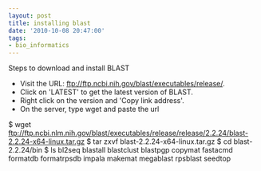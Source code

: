 ```yaml
---
layout: post
title: installing blast
date: '2010-10-08 20:47:00'
tags:
- bio_informatics
---
```


Steps to download and install BLAST 

* Visit the URL: ftp://ftp.ncbi.nih.gov/blast/executables/release/. 
* Click on 'LATEST' to get the latest version of BLAST. 
* Right click on the version and 'Copy link address'. 
* On the server, type wget and paste the url 

$ wget ftp://ftp.ncbi.nlm.nih.gov/blast/executables/release/release/2.2.24/blast-2.2.24-x64-linux.tar.gz 
$ tar zxvf blast-2.2.24-x64-linux.tar.gz 
$ cd blast-2.2.24/bin 
$ ls 
bl2seq blastall blastclust blastpgp copymat fastacmd formatdb formatrpsdb impala makemat megablast rpsblast seedtop
